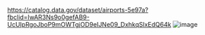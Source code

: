 https://catalog.data.gov/dataset/airports-5e97a?fbclid=IwAR3Ns9o0gefAB9-UcUIpRgoJboP9mOWTgjOD9eIJNe09_DxhkqSlxEdQ64k
![image](https://github.com/damianfly1/hurtownie_danych/assets/29147705/202eab4b-f94f-41bb-bfce-2ec5708b5310)
